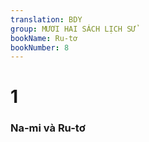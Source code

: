 ```yaml
---
translation: BDY
group: MƯƠI HAI SÁCH LỊCH SỬ
bookName: Ru-tơ 
bookNumber: 8
---
```


<h1>1</h1><h3>Na-mi và Ru-tơ</h3>